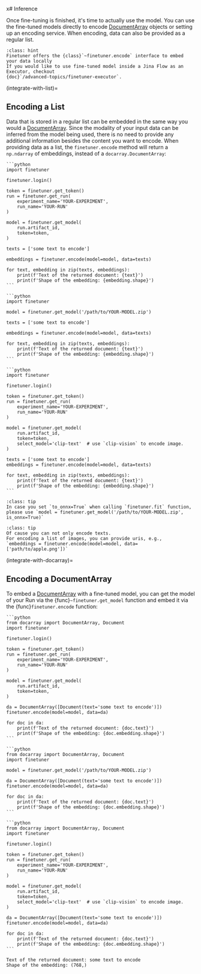 x# Inference

Once fine-tuning is finished, it's time to actually use the model.
You can use the fine-tuned models directly to encode [DocumentArray](https://docarray.jina.ai/) objects or setting up an encoding service.
When encoding, data can also be provided as a regular list.

```{admonition} Use FinetunerExecutor inside a Jina Flow
:class: hint
Finetuner offers the {class}`~finetuner.encode` interface to embed your data locally
If you would like to use fine-tuned model inside a Jina Flow as an Executor, checkout
{doc}`/advanced-topics/finetuner-executor`.
```

(integrate-with-list)=
## Encoding a List
Data that is stored in a regular list can be embedded in the same way you would a [DocumentArray](https://docarray.jina.ai/). Since the modality of your input data can be inferred from the model being used, there is no need to provide any additional information besides the content you want to encode. When providing data as a list, the `finetuner.encode` method will return a `np.ndarray` of embeddings, instead of a `docarray.DocumentArray`:

````{tab} Artifact id and token
```python
import finetuner

finetuner.login()

token = finetuner.get_token()
run = finetuner.get_run(
    experiment_name='YOUR-EXPERIMENT',
    run_name='YOUR-RUN'
)

model = finetuner.get_model(
    run.artifact_id,
    token=token,
)

texts = ['some text to encode']

embeddings = finetuner.encode(model=model, data=texts)

for text, embedding in zip(texts, embeddings):
    print(f'Text of the returned document: {text}')
    print(f'Shape of the embedding: {embedding.shape}')
```
````
````{tab} Locally saved artifact
```python
import finetuner

model = finetuner.get_model('/path/to/YOUR-MODEL.zip')

texts = ['some text to encode']

embeddings = finetuner.encode(model=model, data=texts)

for text, embedding in zip(texts, embeddings):
    print(f'Text of the returned document: {text}')
    print(f'Shape of the embedding: {embedding.shape}')
```
````
````{tab} (Special case) CLIP inference
```python
import finetuner

finetuner.login()

token = finetuner.get_token()
run = finetuner.get_run(
    experiment_name='YOUR-EXPERIMENT',
    run_name='YOUR-RUN'
)

model = finetuner.get_model(
    run.artifact_id,
    token=token,
    select_model='clip-text'  # use `clip-vision` to encode image.
)

texts = ['some text to encode']
embeddings = finetuner.encode(model=model, data=texts)

for text, embedding in zip(texts, embeddings):
    print(f'Text of the returned document: {text}')
    print(f'Shape of the embedding: {embedding.shape}')
```
````


```{admonition} Inference with ONNX
:class: tip
In case you set `to_onnx=True` when calling `finetuner.fit` function,
please use `model = finetuner.get_model('/path/to/YOUR-MODEL.zip', is_onnx=True)`
```

```{admonition} Encoding other Modalities
:class: tip
Of cause you can not only encode texts.
For encoding a list of images, you can provide uris, e.g.,
`embeddings = finetuner.encode(model=model, data=['path/to/apple.png'])`
```

(integrate-with-docarray)=
## Encoding a DocumentArray

To embed a [DocumentArray](https://docarray.jina.ai/) with a fine-tuned model, you can get the model of your Run via the {func}`~finetuner.get_model` function and embed it via the {func}`finetuner.encode` function:

````{tab} Artifact id and token
```python
from docarray import DocumentArray, Document
import finetuner

finetuner.login()

token = finetuner.get_token()
run = finetuner.get_run(
    experiment_name='YOUR-EXPERIMENT',
    run_name='YOUR-RUN'
)

model = finetuner.get_model(
    run.artifact_id,
    token=token,
)

da = DocumentArray([Document(text='some text to encode')])
finetuner.encode(model=model, data=da)

for doc in da:
    print(f'Text of the returned document: {doc.text}')
    print(f'Shape of the embedding: {doc.embedding.shape}')
```
````
````{tab} Locally saved artifact
```python
from docarray import DocumentArray, Document
import finetuner

model = finetuner.get_model('/path/to/YOUR-MODEL.zip')

da = DocumentArray([Document(text='some text to encode')])
finetuner.encode(model=model, data=da)

for doc in da:
    print(f'Text of the returned document: {doc.text}')
    print(f'Shape of the embedding: {doc.embedding.shape}')
```
````
````{tab} (Special case) CLIP inference
```python
from docarray import DocumentArray, Document
import finetuner

finetuner.login()

token = finetuner.get_token()
run = finetuner.get_run(
    experiment_name='YOUR-EXPERIMENT',
    run_name='YOUR-RUN'
)

model = finetuner.get_model(
    run.artifact_id,
    token=token,
    select_model='clip-text'  # use `clip-vision` to encode image.
)

da = DocumentArray([Document(text='some text to encode')])
finetuner.encode(model=model, data=da)

for doc in da:
    print(f'Text of the returned document: {doc.text}')
    print(f'Shape of the embedding: {doc.embedding.shape}')
```
````

```console
Text of the returned document: some text to encode
Shape of the embedding: (768,)
```

